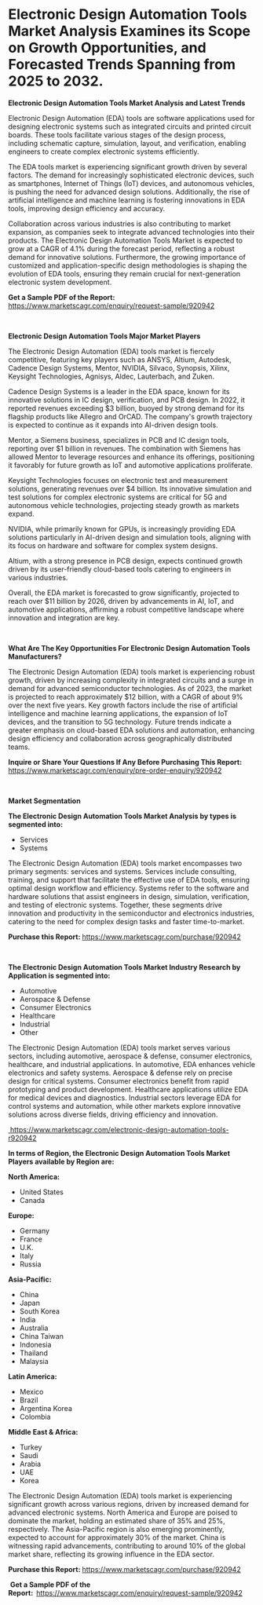 <p><h1>Electronic Design Automation Tools Market Analysis Examines its Scope on Growth Opportunities, and Forecasted Trends Spanning from 2025 to 2032.</h1></p><p><strong>Electronic Design Automation Tools Market Analysis and Latest Trends</strong></p>
<p><p>Electronic Design Automation (EDA) tools are software applications used for designing electronic systems such as integrated circuits and printed circuit boards. These tools facilitate various stages of the design process, including schematic capture, simulation, layout, and verification, enabling engineers to create complex electronic systems efficiently.</p><p>The EDA tools market is experiencing significant growth driven by several factors. The demand for increasingly sophisticated electronic devices, such as smartphones, Internet of Things (IoT) devices, and autonomous vehicles, is pushing the need for advanced design solutions. Additionally, the rise of artificial intelligence and machine learning is fostering innovations in EDA tools, improving design efficiency and accuracy. </p><p>Collaboration across various industries is also contributing to market expansion, as companies seek to integrate advanced technologies into their products. The Electronic Design Automation Tools Market is expected to grow at a CAGR of 4.1% during the forecast period, reflecting a robust demand for innovative solutions. Furthermore, the growing importance of customized and application-specific design methodologies is shaping the evolution of EDA tools, ensuring they remain crucial for next-generation electronic system development.</p></p>
<p><strong>Get a Sample PDF of the Report:&nbsp;</strong> <a href="https://www.marketscagr.com/enquiry/request-sample/920942?utm_campaign=2953&utm_medium=2&utm_source=Github&utm_content=ia&utm_term=18042025&utm_id=electronic-design-automation-tools">https://www.marketscagr.com/enquiry/request-sample/920942</a></p>
<p>&nbsp;</p>
<p><strong>Electronic Design Automation Tools Major Market Players</strong></p>
<p><p>The Electronic Design Automation (EDA) tools market is fiercely competitive, featuring key players such as ANSYS, Altium, Autodesk, Cadence Design Systems, Mentor, NVIDIA, Silvaco, Synopsis, Xilinx, Keysight Technologies, Agnisys, Aldec, Lauterbach, and Zuken. </p><p>Cadence Design Systems is a leader in the EDA space, known for its innovative solutions in IC design, verification, and PCB design. In 2022, it reported revenues exceeding $3 billion, buoyed by strong demand for its flagship products like Allegro and OrCAD. The company's growth trajectory is expected to continue as it expands into AI-driven design tools.</p><p>Mentor, a Siemens business, specializes in PCB and IC design tools, reporting over $1 billion in revenues. The combination with Siemens has allowed Mentor to leverage resources and enhance its offerings, positioning it favorably for future growth as IoT and automotive applications proliferate.</p><p>Keysight Technologies focuses on electronic test and measurement solutions, generating revenues over $4 billion. Its innovative simulation and test solutions for complex electronic systems are critical for 5G and autonomous vehicle technologies, projecting steady growth as markets expand.</p><p>NVIDIA, while primarily known for GPUs, is increasingly providing EDA solutions particularly in AI-driven design and simulation tools, aligning with its focus on hardware and software for complex system designs. </p><p>Altium, with a strong presence in PCB design, expects continued growth driven by its user-friendly cloud-based tools catering to engineers in various industries. </p><p>Overall, the EDA market is forecasted to grow significantly, projected to reach over $11 billion by 2026, driven by advancements in AI, IoT, and automotive applications, affirming a robust competitive landscape where innovation and integration are key.</p></p>
<p>&nbsp;</p>
<p><strong>What Are The Key Opportunities For Electronic Design Automation Tools Manufacturers?</strong></p>
<p><p>The Electronic Design Automation (EDA) tools market is experiencing robust growth, driven by increasing complexity in integrated circuits and a surge in demand for advanced semiconductor technologies. As of 2023, the market is projected to reach approximately $12 billion, with a CAGR of about 9% over the next five years. Key growth factors include the rise of artificial intelligence and machine learning applications, the expansion of IoT devices, and the transition to 5G technology. Future trends indicate a greater emphasis on cloud-based EDA solutions and automation, enhancing design efficiency and collaboration across geographically distributed teams.</p></p>
<p><strong>Inquire or Share Your Questions If Any Before Purchasing This Report:</strong> <a href="https://www.marketscagr.com/enquiry/pre-order-enquiry/920942?utm_campaign=2953&utm_medium=2&utm_source=Github&utm_content=ia&utm_term=18042025&utm_id=electronic-design-automation-tools">https://www.marketscagr.com/enquiry/pre-order-enquiry/920942</a></p>
<p>&nbsp;</p>
<p><strong>Market Segmentation</strong></p>
<p><strong>The Electronic Design Automation Tools Market Analysis by types is segmented into:</strong></p>
<p><ul><li>Services</li><li>Systems</li></ul></p>
<p><p>The Electronic Design Automation (EDA) tools market encompasses two primary segments: services and systems. Services include consulting, training, and support that facilitate the effective use of EDA tools, ensuring optimal design workflow and efficiency. Systems refer to the software and hardware solutions that assist engineers in design, simulation, verification, and testing of electronic systems. Together, these segments drive innovation and productivity in the semiconductor and electronics industries, catering to the need for complex design tasks and faster time-to-market.</p></p>
<p><strong>Purchase this Report:&nbsp;</strong><a href="https://www.marketscagr.com/purchase/920942?utm_campaign=2953&utm_medium=2&utm_source=Github&utm_content=ia&utm_term=18042025&utm_id=electronic-design-automation-tools">https://www.marketscagr.com/purchase/920942</a></p>
<p>&nbsp;</p>
<p><strong>The Electronic Design Automation Tools Market Industry Research by Application is segmented into:</strong></p>
<p><ul><li>Automotive</li><li>Aerospace & Defense</li><li>Consumer Electronics</li><li>Healthcare</li><li>Industrial</li><li>Other</li></ul></p>
<p><p>The Electronic Design Automation (EDA) tools market serves various sectors, including automotive, aerospace & defense, consumer electronics, healthcare, and industrial applications. In automotive, EDA enhances vehicle electronics and safety systems. Aerospace & defense rely on precise design for critical systems. Consumer electronics benefit from rapid prototyping and product development. Healthcare applications utilize EDA for medical devices and diagnostics. Industrial sectors leverage EDA for control systems and automation, while other markets explore innovative solutions across diverse fields, driving efficiency and innovation.</p></p>
<p><a href="https://www.marketscagr.com/electronic-design-automation-tools-r920942?utm_campaign=2953&utm_medium=2&utm_source=Github&utm_content=ia&utm_term=18042025&utm_id=electronic-design-automation-tools">&nbsp;https://www.marketscagr.com/electronic-design-automation-tools-r920942</a></p>
<p><strong>In terms of Region, the Electronic Design Automation Tools Market Players available by Region are:</strong></p>
<p>
    <p> <strong> North America: </strong>
        <ul>
            <li>United States</li>
            <li>Canada</li>
        </ul>
        </p> 
    <p> <strong> Europe: </strong>
        <ul>
            <li>Germany</li>
            <li>France</li>
            <li>U.K.</li>
            <li>Italy</li>
            <li>Russia</li>
        </ul>
        </p> 
    <p> <strong> Asia-Pacific: </strong>
        <ul>
            <li>China</li>
            <li>Japan</li>
            <li>South Korea</li>
            <li>India</li>
            <li>Australia</li>
            <li>China Taiwan</li>
            <li>Indonesia</li>
            <li>Thailand</li>
            <li>Malaysia</li>
        </ul>
        </p> 
    <p> <strong> Latin America: </strong>
        <ul>
            <li>Mexico</li>
            <li>Brazil</li>
            <li>Argentina Korea</li>
            <li>Colombia</li>
        </ul>
        </p> 
    <p> <strong> Middle East & Africa: </strong>
        <ul>
            <li>Turkey</li>
            <li>Saudi</li>
            <li>Arabia</li>
            <li>UAE</li>
            <li>Korea</li>
        </ul>
    </p>
    </p>
<p><p>The Electronic Design Automation (EDA) tools market is experiencing significant growth across various regions, driven by increased demand for advanced electronic systems. North America and Europe are poised to dominate the market, holding an estimated share of 35% and 25%, respectively. The Asia-Pacific region is also emerging prominently, expected to account for approximately 30% of the market. China is witnessing rapid advancements, contributing to around 10% of the global market share, reflecting its growing influence in the EDA sector.</p></p>
<p><strong>Purchase this Report: </strong><a href="https://www.marketscagr.com/purchase/920942?utm_campaign=2953&utm_medium=2&utm_source=Github&utm_content=ia&utm_term=18042025&utm_id=electronic-design-automation-tools">https://www.marketscagr.com/purchase/920942</a></p>
<p>&nbsp;<strong>Get a Sample PDF of the Report:&nbsp;&nbsp;</strong><a href="https://www.marketscagr.com/enquiry/request-sample/920942?utm_campaign=2953&utm_medium=2&utm_source=Github&utm_content=ia&utm_term=18042025&utm_id=electronic-design-automation-tools">https://www.marketscagr.com/enquiry/request-sample/920942</a></p>
<p><strong></strong></p>
<p><p></p><p></p><p></p></p>